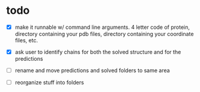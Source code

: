 # todo

- [X] make it runnable w/ command line arguments. 4 letter code of protein, directory containing your pdb files, directory containing your coordinate files, etc. 
- [X] ask user to identify chains for both the solved structure and for the predictions
- [ ] rename and move predictions and solved folders to same area
- [ ] reorganize stuff into folders

